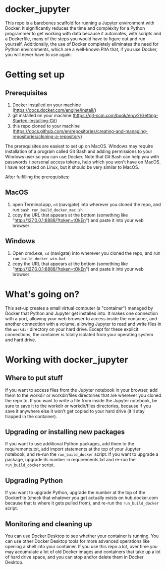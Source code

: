 # docker_jupyter

This repo is a barebones scaffold for running a Jupyter environment with Docker. It significantly reduces the time and complexity for a Python programmer to get working with data because it automates, with scripts and a Dockerfile, many of the steps you would have to figure out and run yourself. Additionally, the use of Docker completely eliminates the need for Python environments, which are a well-known PitA that, if you use Docker, you will never have to use again.

# Getting set up

## Prerequisites

1. Docker installed on your machine (https://docs.docker.com/engine/install/)
2. git installed on your machine (https://git-scm.com/book/en/v2/Getting-Started-Installing-Git)
3. this repo cloned to your machine (https://docs.github.com/en/repositories/creating-and-managing-repositories/cloning-a-repository)

The prerequisites are easiest to set up on MacOS. Windows may require installation of a program called Git Bash and adding permissions to your Windows user so you can use Docker. Note that Git Bash can help you with passwords / personal access tokens, help which you won't have on MacOS. I have not tested on Linux, but it should be very similar to MacOS.

After fulfilling the prerequisites:

## MacOS

1. open Terminal.app, `cd` (navigate) into wherever you cloned the repo, and run `bash run_build_docker_mac.sh`
2. copy the URL that appears at the bottom (something like "http://127.0.0.1:8888/?token=tOkEn") and paste it into your web browser

## Windows

1. Open cmd.exe, `cd` (navigate) into wherever you cloned the repo, and run `run_build_docker_win.bat`
3. copy the URL that appears at the bottom (something like "http://127.0.0.1:8888/?token=tOkEn") and paste it into your web browser

# What's going on?

This set-up creates a small virtual computer (a "container") managed by Docker that Python and Jupyter get installed into. It makes one connection with a port, allowing your web browser to access inside the container, and another connection with a volume, allowing Jupyter to read and write files in the `workdir` directory on your hard drive. Except for these explicit connections, the container is totally isolated from your operating system and hard drive.

# Working with docker_jupyter

## Where to put stuff

If you want to access files from the Jupyter notebook in your browser, add them to the workdir or workdir/files directories that are wherever you cloned the repo to. If you want to write a file from inside the Jupyter notebook, be sure to save it to the workdir or workdir/files directories, because if you save it anywhere else it won't get copied to your hard drive (it'll stay trapped in the container).

## Upgrading or installing new packages

If you want to use additional Python packages, add them to the requirements.txt, add import statements at the top of your Jupyter notebook, and re-run the `run_build_docker` script. If you want to upgrade a package, upgrade its number in requirements.txt and re-run the `run_build_docker` script.

## Upgrading Python

If you want to upgrade Python, upgrade the number at the top of the Dockerfile (check that whatever you get actually exists on hub.docker.com because that is where it gets pulled from), and re-run the `run_build_docker` script.

## Monitoring and cleaning up

You can use Docker Desktop to see whether your container is running. You can use other Docker Desktop tools for more advanced operations like opening a shell into your container. If you use this repo a lot, over time you may accumulate a lot of old Docker images and containers that take up a lot of hard drive space, and you can stop and/or delete them in Docker Desktop.
